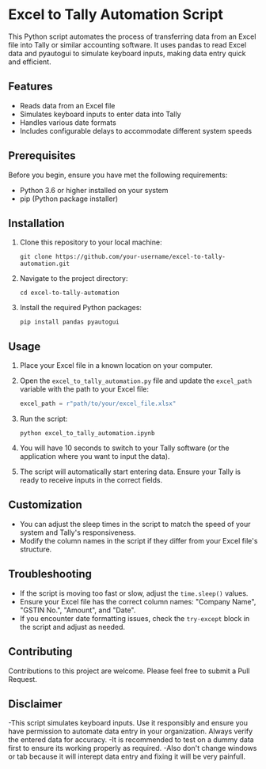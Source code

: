 # Excel to Tally Automation Script

This Python script automates the process of transferring data from an Excel file into Tally or similar accounting software. It uses pandas to read Excel data and pyautogui to simulate keyboard inputs, making data entry quick and efficient.

## Features

- Reads data from an Excel file
- Simulates keyboard inputs to enter data into Tally
- Handles various date formats
- Includes configurable delays to accommodate different system speeds

## Prerequisites

Before you begin, ensure you have met the following requirements:

- Python 3.6 or higher installed on your system
- pip (Python package installer)

## Installation

1. Clone this repository to your local machine:
   ```
   git clone https://github.com/your-username/excel-to-tally-automation.git
   ```

2. Navigate to the project directory:
   ```
   cd excel-to-tally-automation
   ```

3. Install the required Python packages:
   ```
   pip install pandas pyautogui
   ```

## Usage

1. Place your Excel file in a known location on your computer.

2. Open the `excel_to_tally_automation.py` file and update the `excel_path` variable with the path to your Excel file:
   ```python
   excel_path = r"path/to/your/excel_file.xlsx"
   ```

3. Run the script:
   ```
   python excel_to_tally_automation.ipynb
   ```

4. You will have 10 seconds to switch to your Tally software (or the application where you want to input the data).

5. The script will automatically start entering data. Ensure your Tally is ready to receive inputs in the correct fields.

## Customization

- You can adjust the sleep times in the script to match the speed of your system and Tally's responsiveness.
- Modify the column names in the script if they differ from your Excel file's structure.

## Troubleshooting

- If the script is moving too fast or slow, adjust the `time.sleep()` values.
- Ensure your Excel file has the correct column names: "Company Name", "GSTIN No.", "Amount", and "Date".
- If you encounter date formatting issues, check the `try-except` block in the script and adjust as needed.

## Contributing

Contributions to this project are welcome. Please feel free to submit a Pull Request.


## Disclaimer

-This script simulates keyboard inputs. Use it responsibly and ensure you have permission to automate data entry in your organization. Always verify the entered data for accuracy.
-It is recommended to test on a dummy data first to ensure its working properly as required.
-Also don't change windows or tab because it will interept data entry and fixing it will be very painfull. 